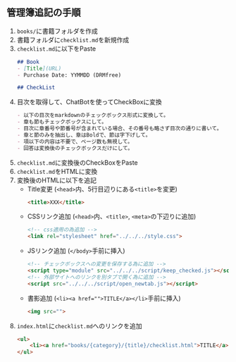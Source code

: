 ## 管理簿追記の手順
1. `books/`に書籍フォルダを作成
1. 書籍フォルダに`checklist.md`を新規作成
1. `checklist.md`に以下をPaste
   ```markdown
   ## Book
   - [Title](URL)
   - Purchase Date: YYMMDD (DRMfree)

   ## CheckList

   ```
1. 目次を取得して、ChatBotを使ってCheckBoxに変換
   ```markdown
   - 以下の目次をmarkdownのチェックボックス形式に変換して。
   - 章も節もチェックボックスにして。
   - 目次に章番号や節番号が含まれている場合、その番号も略さず目次の通りに書いて。
   - 章と節のみを抽出し、章はBoldで、節は字下げして。
   - 項以下の内容は不要で、ページ数も無視して。
   - 回答は変換後のチェックボックスだけにして。
   ```
1. `checklist.md`に変換後のCheckBoxをPaste
1. `checklist.md`をHTMLに変換
1. 変換後のHTMLに以下を追記
   - Title変更
     (`<head>`内、5行目辺りにある`<title>`を変更)
     ```html
     <title>XXX</title>
     ```
   - CSSリンク追加
     (`<head>`内、`<title>`, `<meta>`の下辺りに追加)
     ```html
     <!-- css適用の為追加 -->
     <link rel="stylesheet" href="../../../style.css">
     ```
   - JSリンク追加
     (`</body>`手前に挿入)
     ```html
     <!-- チェックボックスへの変更を保存する為に追加 -->
     <script type="module" src="../../../script/keep_checked.js"></script>
     <!-- 外部サイトへのリンクを別タブで開く為に追加 -->
     <script src="../../../script/open_newtab.js"></script>
     ```
   - 書影追加 (`<li><a href="">TITLE</a></li>`手前に挿入)
     ```html
     <img src="">
     ```
1. `index.html`に`checklist.md`へのリンクを追加
   ```html
   <ul>
       <li><a href="books/{category}/{title}/checklist.html">TITLE</a></li>
   </ul>
   ```
